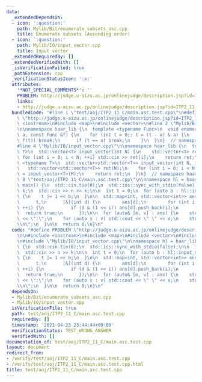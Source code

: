 ```yaml
---
data:
  _extendedDependsOn:
  - icon: ':question:'
    path: Mylib/Bit/enumerate_subsets_asc.cpp
    title: Enumerate subsets (Ascending order)
  - icon: ':question:'
    path: Mylib/IO/input_vector.cpp
    title: Input vector
  _extendedRequiredBy: []
  _extendedVerifiedWith: []
  _isVerificationFailed: true
  _pathExtension: cpp
  _verificationStatusIcon: ':x:'
  attributes:
    '*NOT_SPECIAL_COMMENTS*': ''
    PROBLEM: http://judge.u-aizu.ac.jp/onlinejudge/description.jsp?id=ITP2_11_C
    links:
    - http://judge.u-aizu.ac.jp/onlinejudge/description.jsp?id=ITP2_11_C
  bundledCode: "#line 1 \"test/aoj/ITP2_11_C/main.asc.test.cpp\"\n#define PROBLEM\
    \ \"http://judge.u-aizu.ac.jp/onlinejudge/description.jsp?id=ITP2_11_C\"\n\n#include\
    \ <iostream>\n#include <map>\n#include <vector>\n#line 2 \"Mylib/Bit/enumerate_subsets_asc.cpp\"\
    \n\nnamespace haar_lib {\n  template <typename Func>\n  void enumerate_subsets_asc(int\
    \ a, const Func &f) {\n    for (int t = 0;; t = (t - a) & a) {\n      if (not\
    \ f(t)) break;\n      if (t == a) break;\n    }\n  }\n}  // namespace haar_lib\n\
    #line 4 \"Mylib/IO/input_vector.cpp\"\n\nnamespace haar_lib {\n  template <typename\
    \ T>\n  std::vector<T> input_vector(int N) {\n    std::vector<T> ret(N);\n   \
    \ for (int i = 0; i < N; ++i) std::cin >> ret[i];\n    return ret;\n  }\n\n  template\
    \ <typename T>\n  std::vector<std::vector<T>> input_vector(int N, int M) {\n \
    \   std::vector<std::vector<T>> ret(N);\n    for (int i = 0; i < N; ++i) ret[i]\
    \ = input_vector<T>(M);\n    return ret;\n  }\n}  // namespace haar_lib\n#line\
    \ 8 \"test/aoj/ITP2_11_C/main.asc.test.cpp\"\n\nnamespace hl = haar_lib;\n\nint\
    \ main() {\n  std::cin.tie(0);\n  std::ios::sync_with_stdio(false);\n\n  int n,\
    \ k;\n  std::cin >> n >> k;\n\n  int t = 0;\n  for (auto b : hl::input_vector<int>(k))\
    \ {\n    t |= 1 << b;\n  }\n\n  std::map<int, std::vector<int>> ans;\n  hl::enumerate_subsets_asc(\n\
    \      t,\n      [&](int d) {\n        ans[d];\n        for (int i = 0; i < n;\
    \ ++i) {\n          if (d & (1 << i)) ans[d].push_back(i);\n        }\n      \
    \  return true;\n      });\n\n  for (auto& [m, v] : ans) {\n    std::cout << m\
    \ << \":\";\n    for (auto x : v) std::cout << \" \" << x;\n    std::cout << \"\
    \\n\";\n  }\n\n  return 0;\n}\n"
  code: "#define PROBLEM \"http://judge.u-aizu.ac.jp/onlinejudge/description.jsp?id=ITP2_11_C\"\
    \n\n#include <iostream>\n#include <map>\n#include <vector>\n#include \"Mylib/Bit/enumerate_subsets_asc.cpp\"\
    \n#include \"Mylib/IO/input_vector.cpp\"\n\nnamespace hl = haar_lib;\n\nint main()\
    \ {\n  std::cin.tie(0);\n  std::ios::sync_with_stdio(false);\n\n  int n, k;\n\
    \  std::cin >> n >> k;\n\n  int t = 0;\n  for (auto b : hl::input_vector<int>(k))\
    \ {\n    t |= 1 << b;\n  }\n\n  std::map<int, std::vector<int>> ans;\n  hl::enumerate_subsets_asc(\n\
    \      t,\n      [&](int d) {\n        ans[d];\n        for (int i = 0; i < n;\
    \ ++i) {\n          if (d & (1 << i)) ans[d].push_back(i);\n        }\n      \
    \  return true;\n      });\n\n  for (auto& [m, v] : ans) {\n    std::cout << m\
    \ << \":\";\n    for (auto x : v) std::cout << \" \" << x;\n    std::cout << \"\
    \\n\";\n  }\n\n  return 0;\n}\n"
  dependsOn:
  - Mylib/Bit/enumerate_subsets_asc.cpp
  - Mylib/IO/input_vector.cpp
  isVerificationFile: true
  path: test/aoj/ITP2_11_C/main.asc.test.cpp
  requiredBy: []
  timestamp: '2021-04-23 23:44:44+09:00'
  verificationStatus: TEST_WRONG_ANSWER
  verifiedWith: []
documentation_of: test/aoj/ITP2_11_C/main.asc.test.cpp
layout: document
redirect_from:
- /verify/test/aoj/ITP2_11_C/main.asc.test.cpp
- /verify/test/aoj/ITP2_11_C/main.asc.test.cpp.html
title: test/aoj/ITP2_11_C/main.asc.test.cpp
---
```

